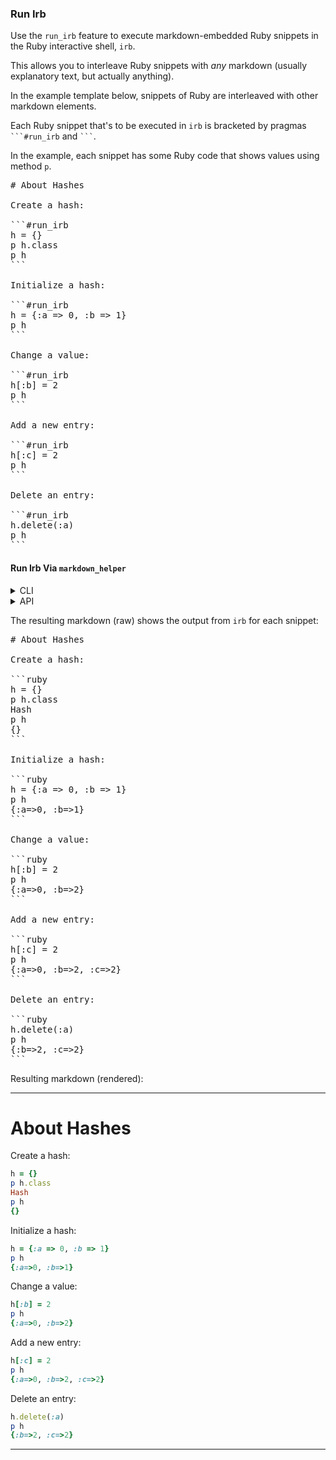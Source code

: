 ### Run Irb

Use the ```run_irb``` feature to execute markdown-embedded Ruby snippets in the Ruby interactive shell, ```irb```.

This allows you to interleave Ruby snippets with *any* markdown (usually explanatory text, but actually anything).

In the example template below, snippets of Ruby are interleaved with other markdown elements.

Each Ruby snippet that's to be executed in ```irb``` is bracketed by pragmas <code>\`\`\`#run_irb</code> and <code>\`\`\`</code>.

In the example, each snippet has some Ruby code that shows values using method ```p```.

<pre>
# About Hashes

Create a hash:

```#run_irb
h = {}
p h.class
p h
```

Initialize a hash:

```#run_irb
h = {:a => 0, :b => 1}
p h
```

Change a value:

```#run_irb
h[:b] = 2
p h
```

Add a new entry:

```#run_irb
h[:c] = 2
p h
```

Delete an entry:

```#run_irb
h.delete(:a)
p h
```</pre>

#### Run Irb Via <code>markdown_helper</code>
<details>
<summary>CLI</summary>

```sh
markdown_helper run_irb --pristine template.md markdown.md
```

(Option ```--pristine``` suppresses comment insertion.)
</details>
<details>
<summary>API</summary>

```run_irb.rb```:
```ruby
require 'markdown_helper'

# Option :pristine suppresses comment insertion.
markdown_helper = MarkdownHelper.new(:pristine => true)
markdown_helper.run_irb('template.md', 'markdown.md')
```

</details>

The resulting markdown (raw) shows the output from ```irb``` for each snippet:

<pre>
# About Hashes

Create a hash:

```ruby
h = {}
p h.class
Hash
p h
{}
```

Initialize a hash:

```ruby
h = {:a => 0, :b => 1}
p h
{:a=>0, :b=>1}
```

Change a value:

```ruby
h[:b] = 2
p h
{:a=>0, :b=>2}
```

Add a new entry:

```ruby
h[:c] = 2
p h
{:a=>0, :b=>2, :c=>2}
```

Delete an entry:

```ruby
h.delete(:a)
p h
{:b=>2, :c=>2}
```
</pre>

Resulting markdown (rendered):

---

# About Hashes

Create a hash:

```ruby
h = {}
p h.class
Hash
p h
{}
```

Initialize a hash:

```ruby
h = {:a => 0, :b => 1}
p h
{:a=>0, :b=>1}
```

Change a value:

```ruby
h[:b] = 2
p h
{:a=>0, :b=>2}
```

Add a new entry:

```ruby
h[:c] = 2
p h
{:a=>0, :b=>2, :c=>2}
```

Delete an entry:

```ruby
h.delete(:a)
p h
{:b=>2, :c=>2}
```

---






